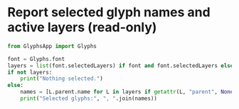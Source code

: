 # Report selected glyph names and active layers (read-only)

```python
from GlyphsApp import Glyphs

font = Glyphs.font
layers = list(font.selectedLayers) if font and font.selectedLayers else []
if not layers:
    print("Nothing selected.")
else:
    names = [L.parent.name for L in layers if getattr(L, "parent", None)]
    print("Selected glyphs:", ", ".join(names))
```
